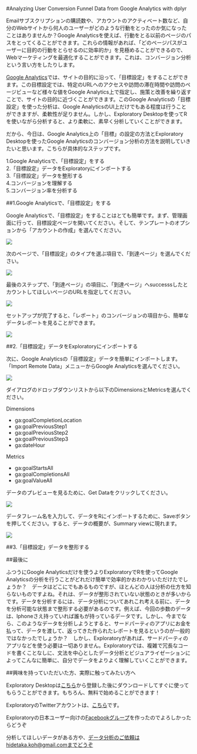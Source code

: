 #Analyzing User Conversion Funnel Data from Google Analytics with dplyr


Emailサブスクリプションの購読数や、アカウントのアクティベート数など、自分のWebサイトから何人のユーザーがどのような行動をとったのか気になったことはありませんか？Google Analyticsを使えば、行動をとる以前のページのパスをとってくることができます。これらの情報があれば、「どのページパスがユーザーに目的の行動をとらせるのに効率的か」を見極めることができるので、Webマーケティングを最適化することができます。これは、コンバージョン分析という言い方をしたりします。

[Google Analytics](https://www.google.com/intl/ja/analytics/)では、サイトの目的に沿って、「目標設定」をすることができます。この目標設定では、特定のURLへのアクセスや訪問の滞在時間や訪問のページビューなど様々な値をGoogle Analytics上で指定し、施策と改善を繰り返すことで、サイトの目的に近づくことができます。このGoogle Analyticsの「目標設定」を使った分析は、Google AnalyticsのUI上だけでもある程度は行うことができますが、柔軟性が足りません。しかし、Exploratory Desktopを使ってRを使いながら分析すると、より柔軟に、素早く分析していくことができます。

だから、今日は、Google Analytics上の「目標」の設定の方法とExploratory Desktopを使ったGoogle Analyticsのコンバージョン分析の方法を説明していきたいと思います。こちらが具体的なステップです。

1.Google Analyticsで、「目標設定」をする<br>
2.「目標設定」データをExploratoryにインポートする<br>
3.「目標設定」データを整形する<br>
4.コンバージョンを理解する<br>
5.コンバージョン率を分析する<br>


##1.Google Analyticsで、「目標設定」をする

Google Analyticsで、「目標設定」をすることはとても簡単です。まず、管理画面に行って、目標設定ページを開いてください。そして、テンプレートのオプションから「アカウントの作成」を選んでください。

![](images/add-goal.png)

次のページで、「目標設定」のタイプを選ぶ項目で、「到達ページ」を選んでください。

![](images/destanation-goal.png)

最後のステップで、「到達ページ」の項目に、「到達ページ」へsuccesssしたとカウントしてほしいページのURLを指定してください。

![](images/destanation-successs.png)

セットアップが完了すると、「レポート」のコンバージョンの項目から、簡単なデータレポートを見ることができます。

![](images/destanation-report.png)


##2.「目標設定」データをExploratoryにインポートする

次に、Google Analyticsの「目標設定」データを簡単にインポートします。「Import Remote Data」メニューからGoogle Analyticsを選んでください。

![](images/Import-Remote-Data.png)

ダイアログのドロップダウンリストから以下のDimensionsとMetricsを選んでください。

Dimensions

- ga:goalCompletionLocation
- ga:goalPreviousStep1
- ga:goalPreviousStep2
- ga:goalPreviousStep3
- ga:dateHour

Metrics
- ga:goalStartsAll
- ga:goalCompletionsAll
- ga:goalValueAll


データのプレビューを見るために、Get Dataをクリックしてください。

![](images/Import-Remote-preview.png)

データフレーム名を入力して、データをRにインポートするために、Saveボタンを押してください。すると、データの概要が、Summary viewに現れます。

![](images/google-summary.png)

##3.「目標設定」データを整形する




##最後に

ふつうにGoogle Analyticsだけを使うよりExploratoryでRを使ってGoogle　Analyticsの分析を行うことがどれだけ簡単で効率的かおわかりいただけたでしょうか？　データはどこにでもあるものですが、ほとんどの人は分析の仕方を知らないものですよね。それは、データが整形されていない状態のときが多いからです。データを分析するには、データ分析についてあれこれ考える前に、データを分析可能な状態まで整形する必要があるのです。例えば、今回の歩数のデータは、Iphoneさえ持っていれば誰もが持っているデータです。しかし、今までなら、このようなデータを分析しようとすると、サードパーティのアプリにお金を払って、データを渡して、返ってきた作られたレポートを見るというのが一般的ではなかったでしょうか？　しかし、Exploratoryがあれば、サードパーティのアプリなどを使う必要は一切ありません。Exploratoryでは、複雑で冗長なコードを書くことなしに、文法を中心としたデータ分析とビジュアライゼーションによってこんなに簡単に、自分でデータをよりよく理解していくことができます。

##興味を持っていただいた方、実際に触ってみたい方へ

Exploratory Desktopは[こちら](https://exploratory.io/
)から登録した後にダウンロードしてすぐに使ってもらうことができます。もちろん、無料で始めることができます！


ExploratoryのTwitterアカウントは、[こちら](https://twitter.com/ExploratoryData
)です。

Exploratoryの日本ユーザー向けの[Facebookグループ](https://www.facebook.com/groups/1087437647994959/members/
)を作ったのでよろしかったらどうぞ

分析してほしいデータがある方や、データ分析のご依頼はhidetaka.koh@gmail.comまでどうぞ